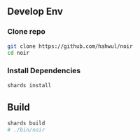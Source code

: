 ## Develop Env
### Clone repo
```bash
git clone https://github.com/hahwul/noir
cd noir
```

### Install Dependencies
```bash
shards install
```

## Build
```bash
shards build
# ./bin/noir
```